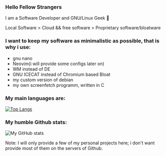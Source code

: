 ### Hello Fellow Strangers

I am a Software Developer and GNU/Linux Geek 🐧

Local Software > Cloud && free software > Proprietary software/bloatware

### I want to keep my software as minimalistic as possible, that is why i use:
- gnu nano
- Neovim(i will provide some configs later on)
- WM instead of DE
- GNU ICECAT instead of Chromium based Bloat 
- my custom version of debian
- my own screenfetch programm, written in C
### My main languages are:

[![Top Langs](https://github-readme-stats.vercel.app/api/top-langs/?username=666hwll)](https://github.com/anuraghazra/github-readme-stats)

### My humble Github stats:
![My GitHub stats](https://github-readme-stats.vercel.app/api?username=666hwll)

Note: I will only provide a few of my personal projects here; i don't want provide most of them
on the servers of Github.
